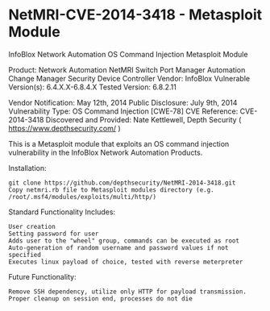 NetMRI-CVE-2014-3418 - Metasploit Module
================
InfoBlox Network Automation OS Command Injection Metasploit Module

Product: Network Automation
	NetMRI
	Switch Port Manager
	Automation Change Manager
	Security Device Controller
Vendor: 
	InfoBlox
Vulnerable Version(s):
	6.4.X.X-6.8.4.X
Tested Version: 
	6.8.2.11

Vendor Notification: May 12th, 2014 
Public Disclosure: July 9th, 2014 
Vulnerability Type: OS Command Injection [CWE-78]
CVE Reference: CVE-2014-3418
Discovered and Provided: Nate Kettlewell, Depth Security ( https://www.depthsecurity.com/ )

This is a Metasploit module that exploits an OS command injection vulnerability in the InfoBlox Network Automation Products.

Installation:

	git clone https://github.com/depthsecurity/NetMRI-2014-3418.git
	Copy netmri.rb file to Metasploit modules directory (e.g. /root/.msf4/modules/exploits/multi/http/)

Standard Functionality Includes:

	User creation
	Setting password for user
	Adds user to the "wheel" group, commands can be executed as root
	Auto-generation of random username and password values if not specified
	Executes linux payload of choice, tested with reverse meterpreter

Future Functionality:

	Remove SSH dependency, utilize only HTTP for payload transmission.
	Proper cleanup on session end, processes do not die
